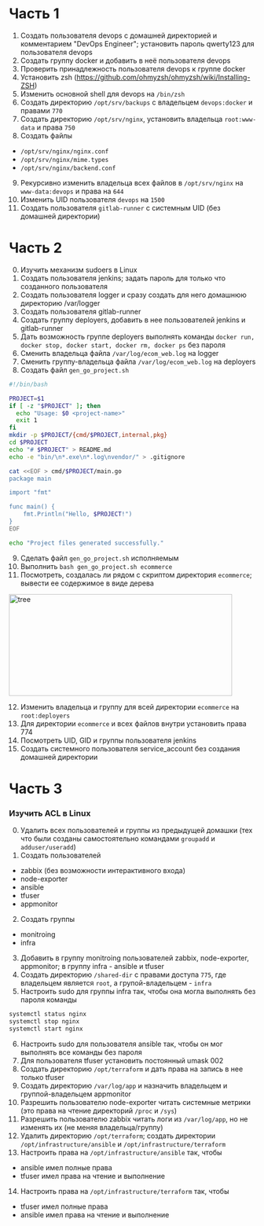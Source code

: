 # Часть 1
1) Создать пользователя devops с домашней директорией и комментарием "DevOps Engineer"; установить пароль qwerty123 для пользователя devops
2) Создать группу docker и добавить в неё пользователя devops
3) Проверить принадлежность пользователя devops к группе docker
4) Установить zsh (https://github.com/ohmyzsh/ohmyzsh/wiki/Installing-ZSH)
5) Изменить основной shell для devops на `/bin/zsh`
6) Создать директорию `/opt/srv/backups` с владельцем `devops:docker` и правами `770`
7) Создать директорию `/opt/srv/nginx`, установить владельца `root:www-data` и права `750`
8) Создать файлы
- `/opt/srv/nginx/nginx.conf`
- `/opt/srv/nginx/mime.types`
- `/opt/srv/nginx/backend.conf`
9) Рекурсивно изменить владельца всех файлов в `/opt/srv/nginx` на `www-data:devops` и права на `644`
10) Изменить UID пользователя `devops` на `1500`
11) Создать пользователя `gitlab-runner` с системным UID (без домашней директории)

# Часть 2
0) Изучить механизм sudoers в Linux
1) Создать пользователя jenkins; задать пароль для только что созданного пользователя
2) Создать пользователя logger и сразу создать для него домашнюю директорию /var/logger
3) Создать пользователя gitlab-runner
4) Создать группу deployers, добавить в нее пользователей jenkins и gitlab-runner
5) Дать возможность группе deployers выполнять команды `docker run, docker stop, docker start, docker rm, docker ps` без пароля
6) Сменить владельца файла `/var/log/ecom_web.log` на logger
7) Сменить группу-владельца файла `/var/log/ecom_web.log` на deployers
8) Создать файл `gen_go_project.sh`
```bash
#!/bin/bash

PROJECT=$1
if [ -z "$PROJECT" ]; then
  echo "Usage: $0 <project-name>"
  exit 1
fi
mkdir -p $PROJECT/{cmd/$PROJECT,internal,pkg}
cd $PROJECT
echo "# $PROJECT" > README.md
echo -e "bin/\n*.exe\n*.log\nvendor/" > .gitignore

cat <<EOF > cmd/$PROJECT/main.go
package main

import "fmt"

func main() {
    fmt.Println("Hello, $PROJECT!")
}
EOF

echo "Project files generated successfully."
```
9) Сделать файл `gen_go_project.sh` исполняемым
10) Выполнить `bash gen_go_project.sh ecommerce`
11) Посмотреть, создалась ли рядом с скриптом директория `ecommerce`; вывести ее содержимое в виде дерева

<img width="454" height="207" alt="tree" src="https://github.com/user-attachments/assets/d751fc5f-d504-4a82-b20d-4c742ddb07b8" />

12) Изменить владельца и группу для всей директории `ecommerce` на `root:deployers`
13) Для директории `ecommerce` и всех файлов внутри установить права 774
14) Посмотреть UID, GID и группы пользователя jenkins
15) Создать системного пользователя service_account без создания домашней директории

# Часть 3
### Изучить ACL в Linux
0) Удалить всех пользователей и группы из предыдущей домашки (тех что были созданы самостоятельно командами `groupadd` и `adduser/useradd`)
1) Создать пользователей
- zabbix (без возможности интерактивного входа)
- node-exporter
- ansible
- tfuser
- appmonitor
2) Создать группы
- monitroing
- infra
3) Добавить в группу monitroing пользователей zabbix, node-exporter, appmonitor; в группу infra - ansible и tfuser
4) Создать директорию `/shared-dir` с правами доступа `775`, где владельцем является `root`, а групой-владельцем - `infra`
5) Настроить sudo для группы infra так, чтобы она могла выполнять без пароля команды
```bash
systemctl status nginx
systemctl stop nginx
systemctl start nginx
```
6) Настроить sudo для пользователя ansible так, чтобы он мог выполнять все команды без пароля
7) Для пользователя tfuser установить постоянный umask 002
8) Создать директорию `/opt/terraform` и дать права на запись в нее только tfuser
9) Создать директорию `/var/log/app` и назначить владельцем и группой-владельцем appmonitor
10) Разрешить пользователю node-exporter читать системные метрики (это права на чтение директорий `/proc` и `/sys`)
11) Разрешить пользователю zabbix читать логи из `/var/log/app`, но не изменять их (не меняя владельца/группу)
12) Удалить директорию `/opt/terraform`; создать директории `/opt/infrastructure/ansible` и `/opt/infrastructure/terraform`
13) Настроить права на `/opt/infrastructure/ansible` так, чтобы
- ansible имел полные права
- tfuser имел права на чтение и выполнение
14) Настроить права на `/opt/infrastructure/terraform` так, чтобы
- tfuser имел полные права
- ansible имел права на чтение и выполнение
